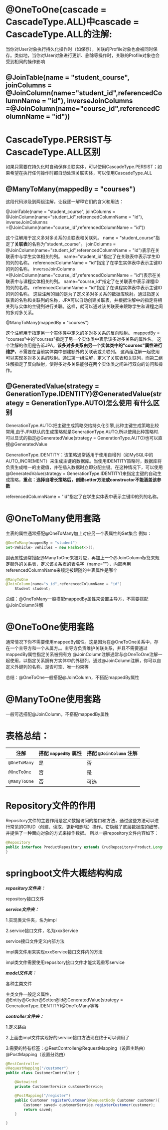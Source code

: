 # @OneToOne(cascade = CascadeType.ALL)中**cascade = CascadeType.ALL**的注解:

当你对User对象执行持久化操作时（如保存），关联的Profile对象也会被同时保存。类似地，当你对User对象进行更新、删除等操作时，关联的Profile对象也会受到相同的操作影响

## @JoinTable(name = "student_course", joinColumns = @JoinColumn(name="student_id",referencedColumnName = "id"), inverseJoinColumns =@JoinColumn(name="course_id",referencedColumnName = "id"))

# CascadeType.PERSIST与CascadeType.ALL区别

如果只需要在持久化时自动保存关联实体，可以使用CascadeType.PERSIST；如果希望在执行任何操作时都自动处理关联实体，可以使用CascadeType.ALL

## @ManyToMany(mappedBy = "courses")


这段代码涉及到两组注解，让我逐一解释它们的含义和用法：

@JoinTable(name = "student_course", joinColumns = @JoinColumn(name="student_id",referencedColumnName = "id"), inverseJoinColumns =@JoinColumn(name="course_id",referencedColumnName = "id"))

这个注解用于定义多对多关系的关联表和关联列。
name = "student_course"指定了**关联表**的名称为"student_course"。
joinColumns = @JoinColumn(name="student_id",referencedColumnName = "id")表示在关联表中与学生实体相关的列。
name="student_id"指定了在关联表中表示学生ID的列的名称。
referencedColumnName = "id"指定了在学生实体表中表示主键ID的列的名称。
inverseJoinColumns =@JoinColumn(name="course_id",referencedColumnName = "id")表示在关联表中与课程实体相关的列。
name="course_id"指定了在关联表中表示课程ID的列的名称。
referencedColumnName = "id"指定了在课程实体表中表示主键ID的列的名称。
这些注解的目的是为了定义多对多关系的数据库映射。通过指定关联表的名称和关联列的名称，JPA可以自动创建关联表，并根据注解中的指定将相关列与实体的主键列进行关联。这样，就可以通过该关联表来跟踪学生和课程之间的多对多关系。

@ManyToMany(mappedBy = "courses")

这个注解用于指定另一个实体类中定义的多对多关系的反向映射。
mappedBy = "courses"中的"courses"指定了另一个实体类中表示该多对多关系的属性名。
这个注解的作用是告诉JPA，**该多对多关系由另一个实体类中的"courses"属性进行维护**，不需要在当前实体类中创建额外的关联表或关联列。
这两组注解一起使用可以实现多对多关系的映射。通过第一组注解，定义了关联表和关联列，而第二组注解指定了反向映射，使得多对多关系能够在两个实体类之间进行双向的访问和操作。

## @GeneratedValue(strategy = GenerationType.IDENTITY)@GeneratedValue(strategy = GenerationType.AUTO)怎么使用 有什么区别

GenerationType.AUTO:把主键生成策略交给持久化引擎,此种主键生成策略比较常用,由于JPA默认的生成策略就是GenerationType.AUTO,所以使用此种策略时.可以显式的指定@GeneratedValue(strategy = GenerationType.AUTO)也可以直接@GeneratedValue

GenerationType.IDENTITY：该策略通常适用于使用自增列（如MySQL中的AUTO_INCREMENT）来生成主键的数据库。当使用IDENTITY策略时，数据库将负责生成唯一的主键值，并在插入数据时立即分配主键。在这种情况下，可以使用@GeneratedValue(strategy = GenerationType.IDENTITY)来指定主键的自动生成策略，**重点：选择自增长策略后，创建setter方法或constructor不能涵盖该参数**

referencedColumnName = "id"指定了在学生实体表中表示主键ID的列的名称。

# @OneToMany使用套路

主表的属性通常搭配@OneToMany加上对应另一个表属性的Set集合 例如：
```java
@OneToMany(mappedBy = "student")
Set<Vehicle> vehicles = new HashSet<>();
```

副表属性通常搭配@ManyToOne来被对应，再加上一个@JoinColumn标签来规定额外的关系表，定义该关系表的表名字（name=""），内部再用referencedColumnName来规定被跟随的主表属性是哪个

```java
@ManyToOne
@JoinColumn(name="s_id",referencedColumnName = "id")
    Student student;
```

总结：@OneToMany一般搭配mappedBy属性来设置主导方，不需要搭配@JoinColumn注解

# @OneToOne使用套路

通常情况下你不需要使用mappedBy属性。这是因为在@OneToOne关系中，存在一个主导方和一个从属方。。主导方负责维护关联关系，并且不需要通过mappedBy属性指定关系被拥有方
@JoinColumn注解通常与@OneToOne注解一起使用，以指定关系拥有方实体中的外键列。通过@JoinColumn注解，你可以自定义外键列的名称、是否可空、唯一约束等

总结：@OneToOne一般搭配@JoinColumn，不搭配mappedBy属性

# @ManyToOne使用套路

一般可选搭配@JoinColumn，不搭配mappedBy属性

# 表格总结：

| 注解         | 搭配 `mappedBy` 属性 | 搭配 `@JoinColumn` 注解 |
|--------------|------------------|-----------------------|
| `@OneToMany` | 是               | 否                    |
| `@OneToOne`  | 否               | 是                    |
| `@ManyToOne` | 否               | 可选                   |

# Repository文件的作用

Repository文件的主要作用是定义数据访问的接口和方法，通过这些方法可以进行常见的CRUD（创建、读取、更新和删除）操作。它隐藏了底层数据库的细节，并提供了一种面向对象的方式来操作数据。
所以一般repository文件内容如下：

```java
@Repository
public interface ProductRepository extends CrudRepository<Product,Long> {//extends CRUD功能接口，<对应的类，对应的类的主键>
}
```

# springboot文件大概结构构成

***repository文件夹：***

repository接口文件

***service文件夹：***

1.实现类文件夹，名为impl

2.service接口文件，名为xxxService

service接口文件定义内部方法

impl类文件用来实现xxxService接口文件内的方法

impl类文件需要使用repository接口文件才能实现重写service

***model文件夹：***

各种主类文件

主类文件一般定义属性，@Entity@Getter@Setter@Id@GeneratedValue(strategy = GenerationType.IDENTITY)@OneToMany等等

***controller文件夹：***

1.定义路由

2.上面由impl文件实现好的service接口方法现在终于可以调用了

3.需要的特有标签：@RestController@RequestMapping（设置主路由）@PostMapping（设置分路由）

```java
@RestController
@RequestMapping("/customer")
public class CustomerController {

    @Autowired
    private CustomerService customerService;

    @PostMapping("/register")
    public Customer registerCustomer(@RequestBody Customer customer){
        Customer saved= customerService.registerCustomer(customer);
        return saved;
    }

}
```

